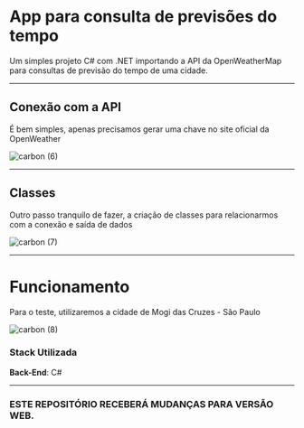 # App para consulta de previsões do tempo

Um simples projeto C# com .NET importando a API da OpenWeatherMap para consultas de previsão do tempo de uma cidade.

---

## Conexão com a API

É bem simples, apenas precisamos gerar uma chave no site oficial da OpenWeather

![carbon (6)](https://github.com/user-attachments/assets/6d756aa0-a997-4e08-99eb-85bfc946d1eb)

---

## Classes 

Outro passo tranquilo de fazer, a criação de classes para relacionarmos com a conexão e saída de dados

![carbon (7)](https://github.com/user-attachments/assets/2a86be6c-4525-4f50-8b5f-55022b3a8f8b)

---

# Funcionamento

Para o teste, utilizaremos a cidade de Mogi das Cruzes - São Paulo 

![carbon (8)](https://github.com/user-attachments/assets/830bba52-2de5-498b-ae11-8817328f0efb)

### Stack Utilizada

**Back-End**: C# 

---

### ESTE REPOSITÓRIO RECEBERÁ MUDANÇAS PARA VERSÃO WEB.
